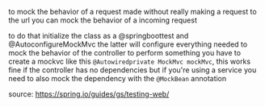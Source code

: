 to mock the behavior of a request made without really making a request to the url you can mock the behavior of a incoming request

to do that initialize the class as a @springboottest and @AutoconfigureMockMvc the latter will configure everything needed to mock the behavior of the controller to perform something you have to create a mockvc like this ```@Autowiredprivate MockMvc mockMvc```, this works fine if the controller has no dependencies but if you're using a service you need to also mock the dependency with the ```@MockBean``` annotation


source: https://spring.io/guides/gs/testing-web/
